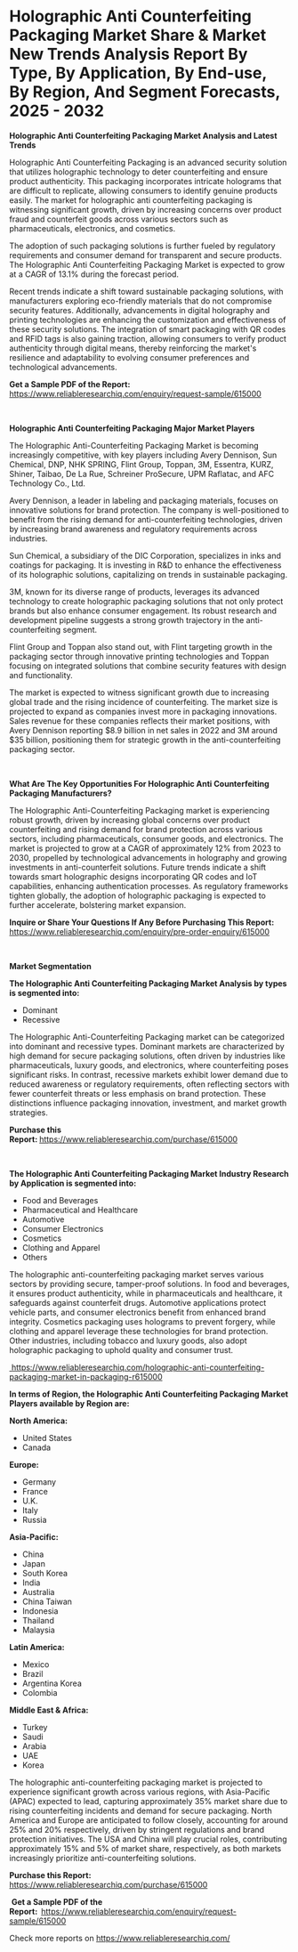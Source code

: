 <p><h1>Holographic Anti Counterfeiting Packaging Market Share & Market New Trends Analysis Report By Type, By Application, By End-use, By Region, And Segment Forecasts, 2025 - 2032</h1></p><p><strong>Holographic Anti Counterfeiting Packaging Market Analysis and Latest Trends</strong></p>
<p><p>Holographic Anti Counterfeiting Packaging is an advanced security solution that utilizes holographic technology to deter counterfeiting and ensure product authenticity. This packaging incorporates intricate holograms that are difficult to replicate, allowing consumers to identify genuine products easily. The market for holographic anti counterfeiting packaging is witnessing significant growth, driven by increasing concerns over product fraud and counterfeit goods across various sectors such as pharmaceuticals, electronics, and cosmetics. </p><p>The adoption of such packaging solutions is further fueled by regulatory requirements and consumer demand for transparent and secure products. The Holographic Anti Counterfeiting Packaging Market is expected to grow at a CAGR of 13.1% during the forecast period. </p><p>Recent trends indicate a shift toward sustainable packaging solutions, with manufacturers exploring eco-friendly materials that do not compromise security features. Additionally, advancements in digital holography and printing technologies are enhancing the customization and effectiveness of these security solutions. The integration of smart packaging with QR codes and RFID tags is also gaining traction, allowing consumers to verify product authenticity through digital means, thereby reinforcing the market's resilience and adaptability to evolving consumer preferences and technological advancements.</p></p>
<p><strong>Get a Sample PDF of the Report:&nbsp;</strong> <a href="https://www.reliableresearchiq.com/enquiry/request-sample/615000?utm_campaign=3299&utm_medium=2&utm_source=Github&utm_content=ia&utm_term=24032025&utm_id=holographic-anti-counterfeiting-packaging">https://www.reliableresearchiq.com/enquiry/request-sample/615000</a></p>
<p>&nbsp;</p>
<p><strong>Holographic Anti Counterfeiting Packaging Major Market Players</strong></p>
<p><p>The Holographic Anti-Counterfeiting Packaging Market is becoming increasingly competitive, with key players including Avery Dennison, Sun Chemical, DNP, NHK SPRING, Flint Group, Toppan, 3M, Essentra, KURZ, Shiner, Taibao, De La Rue, Schreiner ProSecure, UPM Raflatac, and AFC Technology Co., Ltd. </p><p>Avery Dennison, a leader in labeling and packaging materials, focuses on innovative solutions for brand protection. The company is well-positioned to benefit from the rising demand for anti-counterfeiting technologies, driven by increasing brand awareness and regulatory requirements across industries.</p><p>Sun Chemical, a subsidiary of the DIC Corporation, specializes in inks and coatings for packaging. It is investing in R&D to enhance the effectiveness of its holographic solutions, capitalizing on trends in sustainable packaging.</p><p>3M, known for its diverse range of products, leverages its advanced technology to create holographic packaging solutions that not only protect brands but also enhance consumer engagement. Its robust research and development pipeline suggests a strong growth trajectory in the anti-counterfeiting segment.</p><p>Flint Group and Toppan also stand out, with Flint targeting growth in the packaging sector through innovative printing technologies and Toppan focusing on integrated solutions that combine security features with design and functionality.</p><p>The market is expected to witness significant growth due to increasing global trade and the rising incidence of counterfeiting. The market size is projected to expand as companies invest more in packaging innovations. Sales revenue for these companies reflects their market positions, with Avery Dennison reporting $8.9 billion in net sales in 2022 and 3M around $35 billion, positioning them for strategic growth in the anti-counterfeiting packaging sector.</p></p>
<p>&nbsp;</p>
<p><strong>What Are The Key Opportunities For Holographic Anti Counterfeiting Packaging Manufacturers?</strong></p>
<p><p>The Holographic Anti-Counterfeiting Packaging market is experiencing robust growth, driven by increasing global concerns over product counterfeiting and rising demand for brand protection across various sectors, including pharmaceuticals, consumer goods, and electronics. The market is projected to grow at a CAGR of approximately 12% from 2023 to 2030, propelled by technological advancements in holography and growing investments in anti-counterfeit solutions. Future trends indicate a shift towards smart holographic designs incorporating QR codes and IoT capabilities, enhancing authentication processes. As regulatory frameworks tighten globally, the adoption of holographic packaging is expected to further accelerate, bolstering market expansion.</p></p>
<p><strong>Inquire or Share Your Questions If Any Before Purchasing This Report:</strong> <a href="https://www.reliableresearchiq.com/enquiry/pre-order-enquiry/615000?utm_campaign=3299&utm_medium=2&utm_source=Github&utm_content=ia&utm_term=24032025&utm_id=holographic-anti-counterfeiting-packaging">https://www.reliableresearchiq.com/enquiry/pre-order-enquiry/615000</a></p>
<p>&nbsp;</p>
<p><strong>Market Segmentation</strong></p>
<p><strong>The Holographic Anti Counterfeiting Packaging Market Analysis by types is segmented into:</strong></p>
<p><ul><li>Dominant</li><li>Recessive</li></ul></p>
<p><p>The Holographic Anti-Counterfeiting Packaging market can be categorized into dominant and recessive types. Dominant markets are characterized by high demand for secure packaging solutions, often driven by industries like pharmaceuticals, luxury goods, and electronics, where counterfeiting poses significant risks. In contrast, recessive markets exhibit lower demand due to reduced awareness or regulatory requirements, often reflecting sectors with fewer counterfeit threats or less emphasis on brand protection. These distinctions influence packaging innovation, investment, and market growth strategies.</p></p>
<p><strong>Purchase this Report:&nbsp;</strong><a href="https://www.reliableresearchiq.com/purchase/615000?utm_campaign=3299&utm_medium=2&utm_source=Github&utm_content=ia&utm_term=24032025&utm_id=holographic-anti-counterfeiting-packaging">https://www.reliableresearchiq.com/purchase/615000</a></p>
<p>&nbsp;</p>
<p><strong>The Holographic Anti Counterfeiting Packaging Market Industry Research by Application is segmented into:</strong></p>
<p><ul><li>Food and Beverages</li><li>Pharmaceutical and Healthcare</li><li>Automotive</li><li>Consumer Electronics</li><li>Cosmetics</li><li>Clothing and Apparel</li><li>Others</li></ul></p>
<p><p>The holographic anti-counterfeiting packaging market serves various sectors by providing secure, tamper-proof solutions. In food and beverages, it ensures product authenticity, while in pharmaceuticals and healthcare, it safeguards against counterfeit drugs. Automotive applications protect vehicle parts, and consumer electronics benefit from enhanced brand integrity. Cosmetics packaging uses holograms to prevent forgery, while clothing and apparel leverage these technologies for brand protection. Other industries, including tobacco and luxury goods, also adopt holographic packaging to uphold quality and consumer trust.</p></p>
<p><a href="https://www.reliableresearchiq.com/holographic-anti-counterfeiting-packaging-market-in-packaging-r615000?utm_campaign=3299&utm_medium=2&utm_source=Github&utm_content=ia&utm_term=24032025&utm_id=holographic-anti-counterfeiting-packaging">&nbsp;https://www.reliableresearchiq.com/holographic-anti-counterfeiting-packaging-market-in-packaging-r615000</a></p>
<p><strong>In terms of Region, the Holographic Anti Counterfeiting Packaging Market Players available by Region are:</strong></p>
<p>
    <p> <strong> North America: </strong>
        <ul>
            <li>United States</li>
            <li>Canada</li>
        </ul>
        </p> 
    <p> <strong> Europe: </strong>
        <ul>
            <li>Germany</li>
            <li>France</li>
            <li>U.K.</li>
            <li>Italy</li>
            <li>Russia</li>
        </ul>
        </p> 
    <p> <strong> Asia-Pacific: </strong>
        <ul>
            <li>China</li>
            <li>Japan</li>
            <li>South Korea</li>
            <li>India</li>
            <li>Australia</li>
            <li>China Taiwan</li>
            <li>Indonesia</li>
            <li>Thailand</li>
            <li>Malaysia</li>
        </ul>
        </p> 
    <p> <strong> Latin America: </strong>
        <ul>
            <li>Mexico</li>
            <li>Brazil</li>
            <li>Argentina Korea</li>
            <li>Colombia</li>
        </ul>
        </p> 
    <p> <strong> Middle East & Africa: </strong>
        <ul>
            <li>Turkey</li>
            <li>Saudi</li>
            <li>Arabia</li>
            <li>UAE</li>
            <li>Korea</li>
        </ul>
    </p>
    </p>
<p><p>The holographic anti-counterfeiting packaging market is projected to experience significant growth across various regions, with Asia-Pacific (APAC) expected to lead, capturing approximately 35% market share due to rising counterfeiting incidents and demand for secure packaging. North America and Europe are anticipated to follow closely, accounting for around 25% and 20% respectively, driven by stringent regulations and brand protection initiatives. The USA and China will play crucial roles, contributing approximately 15% and 5% of market share, respectively, as both markets increasingly prioritize anti-counterfeiting solutions.</p></p>
<p><strong>Purchase this Report: </strong><a href="https://www.reliableresearchiq.com/purchase/615000?utm_campaign=3299&utm_medium=2&utm_source=Github&utm_content=ia&utm_term=24032025&utm_id=holographic-anti-counterfeiting-packaging">https://www.reliableresearchiq.com/purchase/615000</a></p>
<p>&nbsp;<strong>Get a Sample PDF of the Report:&nbsp;&nbsp;</strong><a href="https://www.reliableresearchiq.com/enquiry/request-sample/615000?utm_campaign=3299&utm_medium=2&utm_source=Github&utm_content=ia&utm_term=24032025&utm_id=holographic-anti-counterfeiting-packaging">https://www.reliableresearchiq.com/enquiry/request-sample/615000</a></p>
<p><strong></strong></p>
<p>Check more reports on <a href="https://www.reliableresearchiq.com/?utm_campaign=3299&utm_medium=2&utm_source=Github&utm_content=ia&utm_term=24032025&utm_id=holographic-anti-counterfeiting-packaging">https://www.reliableresearchiq.com/</a></p>